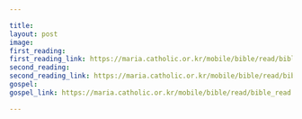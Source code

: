 ```yaml
---

title:  
layout: post 
image:  
first_reading:  
first_reading_link: https://maria.catholic.or.kr/mobile/bible/read/bible_read.asp?m=1&n=133&p=37
second_reading:  
second_reading_link: https://maria.catholic.or.kr/mobile/bible/read/bible_read.asp?m=2&n=152&p=8
gospel:  
gospel_link: https://maria.catholic.or.kr/mobile/bible/read/bible_read.asp?m=2&n=150&p=11

---
```



